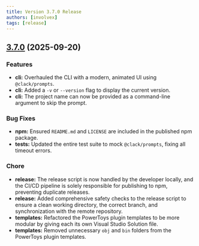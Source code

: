 ```yaml
---
title: Version 3.7.0 Release
authors: [involvex]
tags: [release]
---
```


<!-- @format -->

## [3.7.0](https://github.com/involvex/create-wizard/compare/v3.3.0...v3.7.0) (2025-09-20)

### Features

- **cli:** Overhauled the CLI with a modern, animated UI using `@clack/prompts`.
- **cli:** Added a `-v` or `--version` flag to display the current version.
- **cli:** The project name can now be provided as a command-line argument to skip the prompt.

### Bug Fixes

- **npm:** Ensured `README.md` and `LICENSE` are included in the published npm package.
- **tests:** Updated the entire test suite to mock `@clack/prompts`, fixing all timeout errors.

### Chore

- **release:** The release script is now handled by the developer locally, and the CI/CD pipeline is solely responsible for publishing to npm, preventing duplicate releases.
- **release:** Added comprehensive safety checks to the release script to ensure a clean working directory, the correct branch, and synchronization with the remote repository.
- **templates:** Refactored the PowerToys plugin templates to be more modular by giving each its own Visual Studio Solution file.
- **templates:** Removed unnecessary `obj` and `bin` folders from the PowerToys plugin templates.

